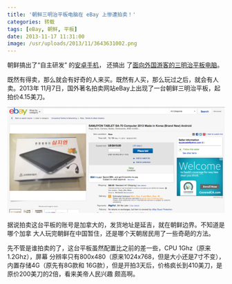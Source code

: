 ```yaml
---
title: '朝鲜三明治平板电脑在 eBay 上惨遭拍卖！'
categories: 转载
tags: [eBay, 朝鲜, 平板]
date: 2013-11-17 11:31:00
image: /usr/uploads/2013/11/3643631002.png
---
```


朝鲜搞出了“自主研发”
的[安卓手机](/article/chat/north-korean-arirang-android-phone-shock-everyone.lantian)，
还搞出
了[面向外国游客的三明治平板电脑](/article/chat/north-korean-android-pad-shock-everybody.lantian)。

既然有得卖，那么就会有好奇的人来买。既然有人买，那么玩过之后，就会有人卖。2013年
11月7日，国外著名拍卖网站eBay上出现了一台朝鲜三明治平板，起拍价4.15美刀。

![eBay 上的朝鲜平板](../../../../../../public/usr/uploads/2013/11/3643631002.png)

据说拍卖这台平板的账号是加拿大的，发货地址是延吉，就在朝鲜边界。不知道是哪个加拿
大人玩完朝鲜在中国暂住，还是哪个天朝居民用了一些奇葩的方法。

先不管是谁拍卖的了，这台平板虽然配置比之前的差一些，CPU 1Ghz（原来1.2Ghz），屏幕
分辨率只有800x480（原来1024x768，但是大小还是7寸不变），内置存储4G（原先有8G款和
16G款），但是开拍3天后，价格疯长到410美刀，是原价200美刀的2倍，看来美帝人民兴趣
颇高啊。
